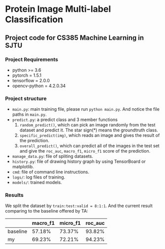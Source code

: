 # Protein Image Multi-label Classification
## Project code for CS385 Machine Learning in SJTU

### Project Requirements
- python >= 3.6
- pytorch = 1.5.1
- tensorflow = 2.0.0
- opencv-python = 4.2.0.34

### Project structure

* `main.py`: main training file, please run `python main.py`. And notice the file paths in `main.py`. 
* `predict.py`: a predict class and 3 member functions
    1. `random_predict()`, which can pick an image randomly from the test dataset and predict it. The star sign(*) means the groundtruth class.
    2. `specific_predict(img)`, which reads an image and gives the result of the prediction.
    3. `overall_predict()`, which can predict all of the images in the test set and give the `roc_auc`, `macro_f1`, `micro_f1` score of the prediction.
* `manage_data.py`: file of spliting datasets.
*  `history.py`: file of drawing history graph by using TensorBoard or matplotlib.
* `cmd`: file of command line instructions.
* `logs/`: log files of training.
* `models/`: trained models.

### Results
We split the dataset by `train:test:valid = 8:1:1`. And the current result comparing to the baseline offered by TA:


|           | macro_f1  | micro_f1  |  roc_auc  |
|  ------   |   ------  |  ------   |  ------   |
| baseline  |  57.18%   | 73.37%    |  93.82%   |
| my        |  69.23%   | 72.21%    |  94.23%   |


